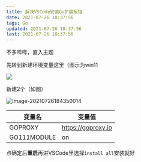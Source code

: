 ```yaml
---
title: 解决VSCode安装Go扩展报错
date: 2021-07-26 18:37:56
tags: Go
updated: 2021-07-26 18:37:56
last: 2021-07-26 18:37:56
---
```


不多哔哔，直入主题

先转到新建环境变量这里（图示为win11

![](https://k.hzchu.top/2022/08/18/62fde67a827da.png)

新建2个（如图）

![image-20210726184350014](https://k.hzchu.top/2022/08/18/62fde685a8fe8.png)

|变量名|变量值|
|-|-|
|GOPROXY|https://goproxy.io|
|GO111MODULE|on|

点确定后**重启**再进VSCode里选择`install all`安装就好